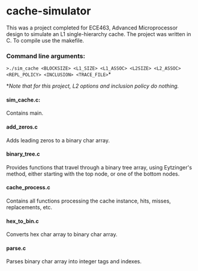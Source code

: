 # cache-simulator

This was a project completed for ECE463, Advanced Microprocessor design to simulate an L1 single-hierarchy cache. The project was written in C. To compile use the makefile.

### Command line arguments:
`>./sim_cache <BLOCKSIZE> <L1_SIZE> <L1_ASSOC> <L2SIZE> <L2_ASSOC> <REPL_POLICY> <INCLUSION> <TRACE_FILE>`*

**Note that for this project, L2 options and inclusion policy do nothing.*

#### sim_cache.c:
Contains main.

#### add_zeros.c
Adds leading zeros to a binary char array.

#### binary_tree.c
Provides functions that travel through a binary tree array, using Eytzinger's method, either starting with the top node, or one of the bottom nodes.

#### cache_process.c
Contains all functions processing the cache instance, hits, misses, replacements, etc.

#### hex_to_bin.c
Converts hex char array to binary char array.

#### parse.c
Parses binary char array into integer tags and indexes.

